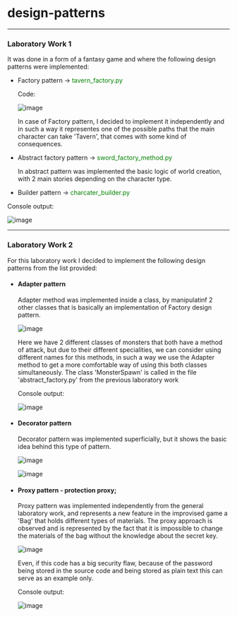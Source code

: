 # design-patterns

-----------------------------------------------------------------------------------------------------------------------------------------------
### Laboratory Work 1

It was done in a form of a fantasy game and where the following design patterns were implemented:

- Factory pattern -> <font color='green'>tavern_factory.py</font>
  
  Code:
  
  ![image](https://user-images.githubusercontent.com/55151032/142234147-9dd4d7ce-7e94-4684-a4f6-63ffe535f383.png)

  In case of Factory pattern, I decided to implement it independently and in such a way it representes one of the 
  possible paths that the main character can take 'Tavern', that comes with some kind of consequences.
  
- Abstract factory pattern -> <font color='green'>sword_factory_method.py</font>

  In abstract pattern was implemented the basic logic of world creation, with 2 main stories depending on the 
  character type.
 
- Builder pattern -> <font color='green'>charcater_builder.py</font>

Console output:

![image](https://user-images.githubusercontent.com/55151032/142233694-96a8e5e4-f527-44e5-a18b-dd15dd19afb0.png)

-----------------------------------------------------------------------------------------------------------------------------------------------
### Laboratory Work 2

For this laboratory work I decided to implement the following design patterns from the list provided:

- #### Adapter pattern
  
  Adapter method was implemented inside a class, by manipulatinf 2 other classes that is basically an
  implementation of Factory design pattern. 
  
  ![image](https://user-images.githubusercontent.com/55151032/142229971-b585b8b9-7a46-46fb-8ebb-d6bca1897921.png)
  
  Here we have 2 different classes of monsters that both have a method of attack, but due to their different
  specialities, we can consider using different names for this methods, in such a way we use the Adapter method
  to get a more comfortable way of using this both classes simultaneously. The class 'MonsterSpawn' is called in
  the file 'abstract_factory.py' from the previous laboratory work
  
  Console output:
  
  ![image](https://user-images.githubusercontent.com/55151032/142233562-1c67c9b9-5d83-4891-9e99-b78dee9fa8d0.png)

- #### Decorator pattern

  Decorator pattern was implemented superficially, but it shows the basic idea behind this type of 
  pattern.
  
  ![image](https://user-images.githubusercontent.com/55151032/142229498-43e68083-3c30-4527-892e-f9be13b78085.png)
  
  ![image](https://user-images.githubusercontent.com/55151032/142229553-8e30fcc9-09a2-4615-84d3-468d77fa1432.png)
  

- #### Proxy pattern - protection proxy;

  Proxy pattern was implemented independently from the general laboratory work, and represents
  a new feature in the improvised game a 'Bag' that holds different types of materials. The proxy 
  approach is observed and is represented by the fact that it is impossible to change the materials
  of the bag without the knowledge about the secret key.
  
  ![image](https://user-images.githubusercontent.com/55151032/142227946-294fb33a-4bec-48c1-b126-038e33838648.png)
  
  Even, if this code has a big security flaw, because of the password being stored in the source code and being
  stored as plain text this can serve as an example only.
  
  Console output:
  
  ![image](https://user-images.githubusercontent.com/55151032/142233208-3f237123-7866-4d64-bd07-50944c8caec4.png)

